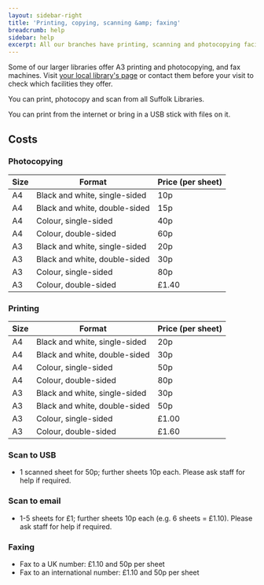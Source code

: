 ```yaml
---
layout: sidebar-right
title: 'Printing, copying, scanning &amp; faxing'
breadcrumb: help
sidebar: help
excerpt: All our branches have printing, scanning and photocopying facilities.
---
```


Some of our larger libraries offer A3 printing and photocopying, and fax machines. Visit <a href="/libraries/">your local library's page</a> or contact them before your visit to check which facilities they offer.

You can print, photocopy and scan from all Suffolk Libraries.

You can print from the internet or bring in a USB stick with files on it.

## Costs

### Photocopying

<table class="pure-table pure-table-bordered">
  <thead>
    <th>
      Size
    </th>
    <th>
      Format
    </th>
    <th>
      Price (per sheet)
    </th>
  </thead>
  <tbody>
    <tr>
      <td>
        A4
      </td>
      <td>
        Black and white, single-sided
      </td>
      <td>
        10p
      </td>
    </tr>
    <tr>
      <td>
        A4
      </td>
      <td>
        Black and white, double-sided
      </td>
      <td>
        15p
      </td>
    </tr>
    <tr>
      <td>
        A4
      </td>
      <td>
        Colour, single-sided
      </td>
      <td>
        40p
      </td>
    </tr>
    <tr>
      <td>
        A4
      </td>
      <td>
        Colour, double-sided
      </td>
      <td>
        60p
      </td>
    </tr>
    <tr>
      <td>
        A3
      </td>
      <td>
        Black and white, single-sided
      </td>
      <td>
        20p
      </td>
    </tr>
    <tr>
      <td>
        A3
      </td>
      <td>
        Black and white, double-sided
      </td>
      <td>
        30p
      </td>
    </tr>
    <tr>
      <td>
        A3
      </td>
      <td>
        Colour, single-sided
      </td>
      <td>
        80p
      </td>
    </tr>
    <tr>
      <td>
        A3
      </td>
      <td>
        Colour, double-sided
      </td>
      <td>
        £1.40
      </td>
    </tr>
  </tbody>
</table>

### Printing

<table class="pure-table pure-table-bordered">
  <thead>
    <th>
      Size
    </th>
    <th>
      Format
    </th>
    <th>
      Price (per sheet)
    </th>
  </thead>
  <tbody>
  <tr>
    <td>
      A4
    </td>
    <td>
      Black and white, single-sided
    </td>
    <td>
      20p
    </td>
  </tr>
  <tr>
    <td>
      A4
    </td>
    <td>
      Black and white, double-sided
    </td>
    <td>
      30p
    </td>
  </tr>
  <tr>
    <td>
      A4
    </td>
    <td>
      Colour, single-sided
    </td>
    <td>
      50p
    </td>
  </tr>
  <tr>
    <td>
      A4
    </td>
    <td>
      Colour, double-sided
    </td>
    <td>
      80p
    </td>
  </tr>
  <tr>
    <td>
      A3
    </td>
    <td>
      Black and white, single-sided
    </td>
    <td>
      30p
    </td>
  </tr>
  <tr>
    <td>
      A3
    </td>
    <td>
      Black and white, double-sided
    </td>
    <td>
      50p
    </td>
  </tr>
  <tr>
    <td>
      A3
    </td>
    <td>
      Colour, single-sided
    </td>
    <td>
      £1.00
    </td>
  </tr>
  <tr>
    <td>
      A3
    </td>
    <td>
      Colour, double-sided
    </td>
    <td>
      £1.60
    </td>
  </tr>
</tbody>
</table>

### Scan to USB

  * 1 scanned sheet for 50p; further sheets 10p each. Please ask staff for help if required.

### Scan to email

  * 1-5 sheets for £1; further sheets 10p each (e.g. 6 sheets = £1.10). Please ask staff for help if required.

### Faxing

  * Fax to a UK number: &pound;1.10 and 50p per sheet
  * Fax to an international number: &pound;1.10 and 50p per sheet
